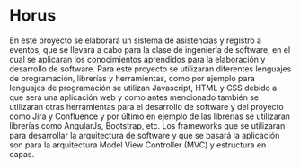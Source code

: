 # Horus

En este proyecto se elaborará un sistema de asistencias y registro a eventos, que se llevará a cabo para la clase de ingeniería de software, en el cual se aplicaran los conocimientos aprendidos para la elaboración y desarrollo de software.
Para este proyecto se utilizaran diferentes lenguajes de programación, librerías y herramientas, como por ejemplo para lenguajes de programación se utilizan Javascript, HTML y CSS debido a que será una aplicación web y como antes mencionado también se utilizaran otras herramientas para el desarrollo de software y del proyecto como Jira y Confluence y por último en ejemplo de las librerías se utilizaran librerías como AngularJs, Bootstrap, etc. 
Los frameworks que se utilizaran para desarrollar la arquitectura de software y que se basará la aplicación son para la arquitectura Model View Controller (MVC) y estructura en capas.
